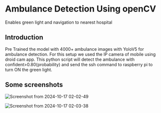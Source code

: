 # Ambulance Detection Using openCV 
  Enables green light and navigation to nearest hospital

## Introduction
  Pre Trained the model with 4000+ ambulance images with YoloV5 for ambulance detection. For this setup we used the IP camera of mobile using droid cam app. This python script will detect the ambulance with confident>0.80(probability) and send the ssh command to raspberry pi to turn ON the green light.

## Some screenshots

![Screenshot from 2024-10-17 02-02-49](https://github.com/user-attachments/assets/15438382-25f8-4090-9ef6-c4500bb20e6f)


![Screenshot from 2024-10-17 02-03-38](https://github.com/user-attachments/assets/88d203fc-349c-4ace-a192-f2c2d8312955)
